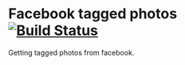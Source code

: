 # Facebook tagged photos [![Build Status](https://travis-ci.org/faelperetta/facebook-tagged-photos.svg?branch=master)](https://travis-ci.org/faelperetta/facebook-tagged-photos)
Getting tagged photos from facebook.
